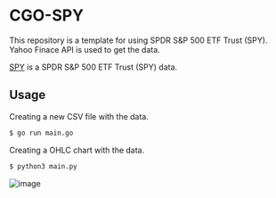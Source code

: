# CGO-SPY

This repository is a template for using SPDR S&P 500 ETF Trust (SPY).
Yahoo Finace API is used to get the data.

[SPY](https://finance.yahoo.com/quote/SPY/chart?p=SPY) is a SPDR S&P 500 ETF Trust (SPY) data.

## Usage

Creating a new CSV file with the data.

```bash
$ go run main.go
```

Creating a OHLC chart with the data.

```bash
$ python3 main.py
```

![image](https://user-images.githubusercontent.com/70436490/200284554-802cb07f-2528-4e66-a88a-2ce1097bb847.png)
